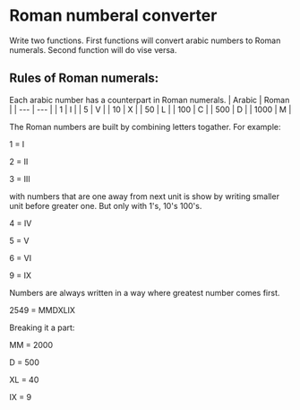 # Roman numberal converter

Write two functions.
First functions will convert arabic numbers to Roman numerals.
Second function will do vise versa.

## Rules of Roman numerals:

Each arabic number has a counterpart in Roman numerals.
| Arabic | Roman |
| --- | --- |
| 1 | I |
| 5 | V |
| 10 | X |
| 50 | L |
| 100 | C |
| 500 | D |
| 1000 | M |

The Roman numbers are built by combining letters togather.
For example:

1 = I

2 = II

3 = III

with numbers that are one away from next unit is show by writing smaller unit before greater one. But only with 1's, 10's 100's.

4 = IV

5 = V

6 = VI

9 = IX

Numbers are always written in a way where greatest number comes first.

2549 = MMDXLIX

Breaking it a part:

MM = 2000

D = 500

XL = 40

IX = 9